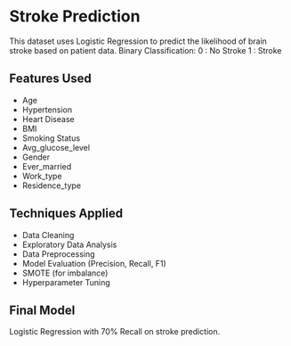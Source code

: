 # Stroke Prediction

This dataset uses Logistic Regression to predict the likelihood of brain stroke based on patient data.
Binary Classification:
      0 : No Stroke
      1 : Stroke

## Features Used
- Age
- Hypertension
- Heart Disease
- BMI
- Smoking Status
- Avg_glucose_level
- Gender
- Ever_married
- Work_type
- Residence_type

## Techniques Applied
- Data Cleaning
- Exploratory Data Analysis
- Data Preprocessing
- Model Evaluation (Precision, Recall, F1)
- SMOTE (for imbalance)
- Hyperparameter Tuning

## Final Model
Logistic Regression with 70% Recall on stroke prediction.
